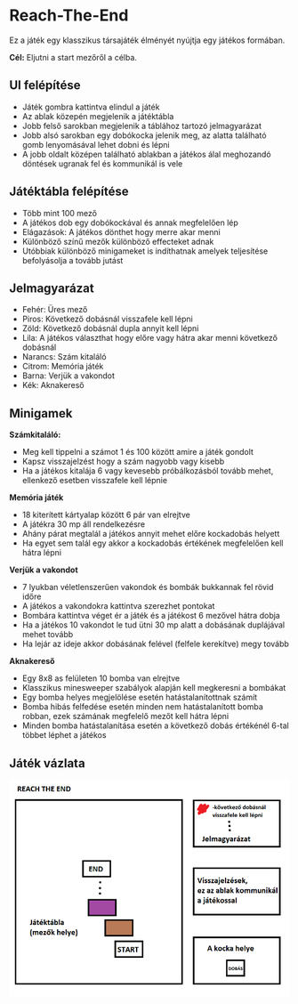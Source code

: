 # Reach-The-End

Ez a játék egy klasszikus társajáték élményét nyújtja egy játékos formában.

**Cél:**  Eljutni a start mezőről a célba.

## UI felépítése 

- Játék gombra kattintva elindul a játék
- Az ablak közepén megjelenik a játéktábla
- Jobb felső sarokban megjelenik a táblához tartozó jelmagyarázat
- Jobb alsó sarokban egy dobókocka jelenik meg, az alatta található gomb lenyomásával lehet dobni és lépni
- A jobb oldalt középen található ablakban a játékos álal meghozandó döntések ugranak fel és kommunikál is vele 


## Játéktábla felépítése

- Több mint 100 mező
- A játékos dob egy dobókockával és annak megfelelően lép
- Elágazások: A játékos dönthet hogy merre akar menni
- Különböző színű mezők különböző effecteket adnak
- Utóbbiak különböző minigameket is indíthatnak amelyek teljesítése befolyásolja a tovább jutást


## Jelmagyarázat

- Fehér: Üres mező
- Piros: Következő dobásnál visszafele kell lépni
- Zöld: Következő dobásnál dupla annyit kell lépni
- Lila: A játékos választhat hogy előre vagy hátra akar menni következő dobásnál
- Narancs: Szám kitaláló
- Citrom: Memória játék
- Barna: Verjük a vakondot
- Kék: Aknakereső

## Minigamek

**Számkitaláló:**
- Meg kell tippelni a számot 1 és 100 között amire a játék gondolt
- Kapsz visszajelzést hogy a szám nagyobb vagy kisebb
- Ha a játékos kitalája 6 vagy kevesebb próbálkozásból tovább mehet, ellenkező esetben visszafele kell lépnie

**Memória játék**
- 18 kiterített kártyalap között 6 pár van elrejtve
- A játékra 30 mp áll rendelkezésre
- Ahány párat megtalál a játékos annyit mehet előre kockadobás helyett
- Ha egyet sem talál egy akkor a kockadobás értékének megfelelően kell hátra lépni

**Verjük a vakondot**

- 7 lyukban véletlenszerűen vakondok és bombák bukkannak fel rövid időre
- A játékos a vakondokra kattintva szerezhet pontokat
- Bombára kattintva véget ér a játék és a játékost 6 mezővel hátra dobja
- Ha a játékos 10 vakondot le tud ütni 30 mp alatt a dobásának duplájával mehet tovább
- Ha lejár az ideje akkor dobásának felével (felfele kerekítve) megy tovább

**Aknakereső**

- Egy 8x8 as felületen 10 bomba van elrejtve
- Klasszikus minesweeper szabályok alapján kell megkeresni a bombákat
- Egy bomba helyes megjelölése esetén hatástalanítottnak számít
- Bomba hibás felfedése esetén minden nem hatástalanított bomba robban, ezek számának megfelelő mezőt kell hátra lépni
- Minden bomba hatástalanítása esetén a következő dobás értékénél 6-tal többet léphet a játékos

## Játék vázlata

 ![alt text](plan.png)
